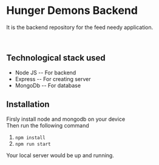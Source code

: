 # Hunger Demons Backend
It is the backend repository for the feed needy application.

<br/>

## Technological stack used
<ul>
  <li>Node JS -- For backend</li>
  <li>Express -- For creating server </li>
  <li>MongoDb -- For database </li>
</ul>

 ## Installation
 Firsly install node and mongodb on your device<br/>
 Then run the following command
 <ol>
 <li><code>npm install</code></li>
 <li><code>npm run start</code></li>
</ol>
Your local server would be up and running.

